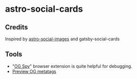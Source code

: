 # astro-social-cards

## Credits

Inspired by [astro-social-images](https://github.com/Princesseuh/astro-social-images) and gatsby-social-cards

## Tools

- "[OG Spy](https://chrome.google.com/webstore/detail/og-spy/gbladodjhonkijdnbbcfoingmljmolnp)" browser extension is quite helpful for debugging.
- [Preview OG metatags](https://www.opengraph.xyz)
